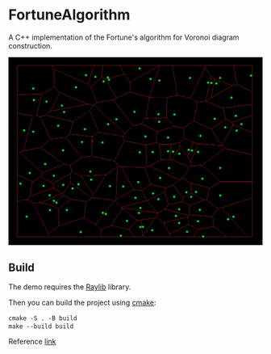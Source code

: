 # FortuneAlgorithm

A C++ implementation of the Fortune's algorithm for Voronoi diagram construction.


![Screenshot 1](images/voronoi.png)

## Build

The demo requires the [Raylib](https://www.raylib.com/) library.

Then you can build the project using [cmake](https://cmake.org/):

```
cmake -S . -B build
make --build build
```
Reference [link](https://pvigier.github.io/2018/11/18/fortune-algorithm-details.html)
